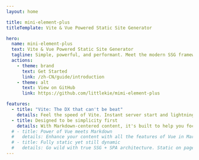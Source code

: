 ```yaml
---
layout: home

title: mini-element-plus
titleTemplate: Vite & Vue Powered Static Site Generator

hero:
  name: mini-element-plus
  text: Vite & Vue Powered Static Site Generator
  tagline: Simple, powerful, and performant. Meet the modern SSG framework you've always wanted.
  actions:
    - theme: brand
      text: Get Started
      link: /zh-CN/guide/introduction
    - theme: alt
      text: View on GitHub
      link: https://github.com/littlekie/mimi-element-plus

features:
  - title: "Vite: The DX that can't be beat"
    details: Feel the speed of Vite. Instant server start and lightning fast HMR that stays fast regardless of the app size.
  - title: Designed to be simplicity first
    details: With Markdown-centered content, it's built to help you focus on writing and deployed with minimum configuration.
  # - title: Power of Vue meets Markdown
  #   details: Enhance your content with all the features of Vue in Markdown, while being able to customize your site with Vue.
  # - title: Fully static yet still dynamic
  #   details: Go wild with true SSG + SPA architecture. Static on page load, but engage users with 100% interactivity from there.
---
```

